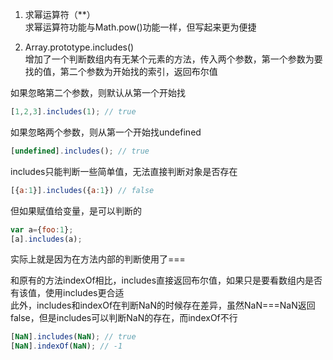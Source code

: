 1. 求幂运算符（**）  
求幂运算符功能与Math.pow()功能一样，但写起来更为便捷

2. Array.prototype.includes()  
增加了一个判断数组内有无某个元素的方法，传入两个参数，第一个参数为要找的值，第二个参数为开始找的索引，返回布尔值

如果忽略第二个参数，则默认从第一个开始找
```javascript
[1,2,3].includes(1); // true
```
如果忽略两个参数，则从第一个开始找undefined
```javascript
[undefined].includes(); // true
```
includes只能判断一些简单值，无法直接判断对象是否存在
```javascript
[{a:1}].includes({a:1}) // false
```
但如果赋值给变量，是可以判断的
```javascript
var a={foo:1};
[a].includes(a);
```
实际上就是因为在方法内部的判断使用了===

和原有的方法indexOf相比，includes直接返回布尔值，如果只是要看数组内是否有该值，使用includes更合适  
此外，includes和indexOf在判断NaN的时候存在差异，虽然NaN===NaN返回false，但是includes可以判断NaN的存在，而indexOf不行  
```javascript
[NaN].includes(NaN); // true
[NaN].indexOf(NaN); // -1
```